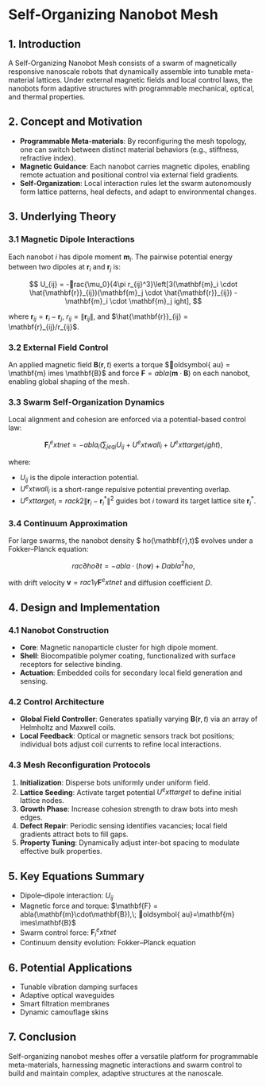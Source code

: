 # Self-Organizing Nanobot Mesh

## 1. Introduction

A Self-Organizing Nanobot Mesh consists of a swarm of magnetically responsive nanoscale robots that dynamically assemble into tunable meta-material lattices. Under external magnetic fields and local control laws, the nanobots form adaptive structures with programmable mechanical, optical, and thermal properties.

## 2. Concept and Motivation

* **Programmable Meta-materials**: By reconfiguring the mesh topology, one can switch between distinct material behaviors (e.g., stiffness, refractive index).
* **Magnetic Guidance**: Each nanobot carries magnetic dipoles, enabling remote actuation and positional control via external field gradients.
* **Self-Organization**: Local interaction rules let the swarm autonomously form lattice patterns, heal defects, and adapt to environmental changes.

## 3. Underlying Theory

### 3.1 Magnetic Dipole Interactions

Each nanobot $i$ has dipole moment $\mathbf{m}_i$. The pairwise potential energy between two dipoles at $\mathbf{r}_i$ and $\mathbf{r}_j$ is:

$$
U_{ij} = -rac{\mu_0}{4\pi r_{ij}^3}\left[3(\mathbf{m}_i \cdot \hat{\mathbf{r}}_{ij})(\mathbf{m}_j \cdot \hat{\mathbf{r}}_{ij}) - \mathbf{m}_i \cdot \mathbf{m}_j
ight],
$$

where $\mathbf{r}_{ij} = \mathbf{r}_i - \mathbf{r}_j$, $r_{ij} = \|\mathbf{r}_{ij}\|$, and $\hat{\mathbf{r}}_{ij} = \mathbf{r}_{ij}/r_{ij}$.

### 3.2 External Field Control

An applied magnetic field $\mathbf{B}(\mathbf{r},t)$ exerts a torque $oldsymbol{	au} = \mathbf{m} 	imes \mathbf{B}$ and force $\mathbf{F} =
abla(\mathbf{m}\cdot \mathbf{B})$ on each nanobot, enabling global shaping of the mesh.

### 3.3 Swarm Self-Organization Dynamics

Local alignment and cohesion are enforced via a potential-based control law:

$$
\mathbf{F}_i^	ext{net} = -
abla_i \left(\sum_{j
eq i} U_{ij} + U^	ext{wall}_i + U^	ext{target}_i
ight),
$$

where:

* $U_{ij}$ is the dipole interaction potential.
* $U^	ext{wall}_i$ is a short-range repulsive potential preventing overlap.
* $U^	ext{target}_i = rac{k}{2}\|\mathbf{r}_i - \mathbf{r}_i^\ast\|^2$ guides bot $i$ toward its target lattice site $\mathbf{r}_i^\ast$.

### 3.4 Continuum Approximation

For large swarms, the nanobot density $
ho(\mathbf{r},t)$ evolves under a Fokker–Planck equation:

$$
rac{\partial 
ho}{\partial t} = -
abla\cdot(
ho \mathbf{v}) + D
abla^2 
ho,
$$

with drift velocity $\mathbf{v} = rac{1}{\gamma}\mathbf{F}^	ext{net}$ and diffusion coefficient $D$.

## 4. Design and Implementation

### 4.1 Nanobot Construction

* **Core**: Magnetic nanoparticle cluster for high dipole moment.
* **Shell**: Biocompatible polymer coating, functionalized with surface receptors for selective binding.
* **Actuation**: Embedded coils for secondary local field generation and sensing.

### 4.2 Control Architecture

* **Global Field Controller**: Generates spatially varying $\mathbf{B}(\mathbf{r},t)$ via an array of Helmholtz and Maxwell coils.
* **Local Feedback**: Optical or magnetic sensors track bot positions; individual bots adjust coil currents to refine local interactions.

### 4.3 Mesh Reconfiguration Protocols

1. **Initialization**: Disperse bots uniformly under uniform field.
2. **Lattice Seeding**: Activate target potential $U^	ext{target}$ to define initial lattice nodes.
3. **Growth Phase**: Increase cohesion strength to draw bots into mesh edges.
4. **Defect Repair**: Periodic sensing identifies vacancies; local field gradients attract bots to fill gaps.
5. **Property Tuning**: Dynamically adjust inter-bot spacing to modulate effective bulk properties.

## 5. Key Equations Summary

* Dipole–dipole interaction: $U_{ij}$
* Magnetic force and torque: $\mathbf{F} =
  abla(\mathbf{m}\cdot\mathbf{B}),\; oldsymbol{	au}=\mathbf{m}	imes\mathbf{B}$
* Swarm control force: $\mathbf{F}_i^	ext{net}$
* Continuum density evolution: Fokker–Planck equation

## 6. Potential Applications

* Tunable vibration damping surfaces
* Adaptive optical waveguides
* Smart filtration membranes
* Dynamic camouflage skins

## 7. Conclusion

Self-organizing nanobot meshes offer a versatile platform for programmable meta-materials, harnessing magnetic interactions and swarm control to build and maintain complex, adaptive structures at the nanoscale.
